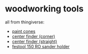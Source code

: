 # woodworking tools

all from thingiverse:
* [paint cones](https://www.thingiverse.com/thing:1213402)
* [center finder (corner)](https://www.thingiverse.com/thing:3283699)
* [center finder (straight)](https://www.thingiverse.com/thing:672343)
* [festool 150 RO sander holder](https://www.thingiverse.com/thing:3135776)
